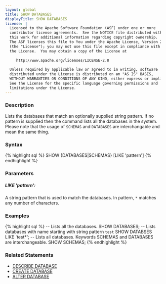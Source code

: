 ```yaml
---
layout: global
title: SHOW DATABASES
displayTitle: SHOW DATABASES
license: |
  Licensed to the Apache Software Foundation (ASF) under one or more
  contributor license agreements.  See the NOTICE file distributed with
  this work for additional information regarding copyright ownership.
  The ASF licenses this file to You under the Apache License, Version 2.0
  (the "License"); you may not use this file except in compliance with
  the License.  You may obtain a copy of the License at
 
     http://www.apache.org/licenses/LICENSE-2.0
 
  Unless required by applicable law or agreed to in writing, software
  distributed under the License is distributed on an "AS IS" BASIS,
  WITHOUT WARRANTIES OR CONDITIONS OF ANY KIND, either express or implied.
  See the License for the specific language governing permissions and
  limitations under the License.
---
```


### Description
Lists the databases that match an optionally supplied string pattern. If no
pattern is supplied then the command lists all the databases in the system.
Please note that the usage of `SCHEMAS` and `DATABASES` are interchangable
and mean the same thing.

### Syntax
{% highlight sql %}
SHOW {DATABASES|SCHEMAS} [LIKE 'pattern']
{% endhighlight %}

### Parameters
##### ***LIKE 'pattern'***:
A string pattern that is used to match the databases. In pattern, `*` matches any number of characters.

### Examples
{% highlight sql %}
-- Lists all the databases.
SHOW DATABASES;
-- Lists databases with name starting with string pattern `test`
SHOW DATABSES LIKE 'test*';
-- Lists all databases. Keywords SCHEMAS and DATABASES are interchangeable. 
SHOW SCHEMAS;
{% endhighlight %}
### Related Statements
- [DESCRIBE DATABASE](sql-ref-syntax-aux-describe-databases.html)
- [CREATE DATABASE](sql-ref-syntax-ddl-create-database.html)
- [ALTER DATABASE](sql-ref-syntax-ddl-alter-database.html)
